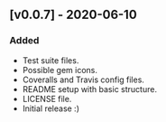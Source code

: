 ## [v0.0.7] - 2020-06-10

### Added
* Test suite files.
* Possible gem icons.
* Coveralls and Travis config files.
* README setup with basic structure.
* LICENSE file.
* Initial release :)
